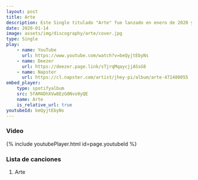 ```yaml
---
layout: post
title: Arte
description: Este Single titulado "Arte" fue lanzado en enero de 2020 y a traves del  genero Latino narra la exploración del proceso de creación musical de Jehy Pi.
date: 2020-01-14
image: assets/img/discography/arte/cover.jpg
type: Single
play:
    - name: YouTube
      url: https://www.youtube.com/watch?v=beQyjtEbyNs
    - name: Deezer
      url: https://deezer.page.link/sTjrqMqaycjjASsG8
    - name: Napster
      url: https://cl.napster.com/artist/jhey-pi/album/arte-471480055
embed_player:
    type: spotifyalbum
    src: 5fAM4DhXVw8EzG0Nvo9yQE
    name: Arte
    is_relative_url: true
youtubeId: beQyjtEbyNs
---
```

### Video

{% include youtubePlayer.html id=page.youtubeId %}

### Lista de canciones

1. Arte

